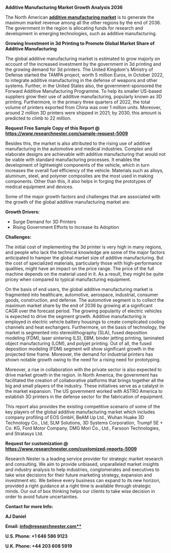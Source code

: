 ﻿**Additive Manufacturing Market Growth Analysis 2036**

The North American [**additive manufacturing market**](https://www.researchnester.com/reports/additive-manufacturing-market/5009) is to generate the maximum market revenue among all the other regions by the end of 2036. The government in the region is allocating funds for research and development in emerging technologies, such as additive manufacturing.

**Growing Investment in 3d Printing to Promote Global Market Share of Additive Manufacturing**

The global additive manufacturing market is estimated to grow majorly on account of the increased investment by the government in 3d printing and the growing demand for 3d printers. The United Kingdom's Ministry of Defense started the TAMPA project, worth 5 million Euros, in October 2022, to integrate additive manufacturing in the defense of weapons and other systems. Further, in the United States also, the government-sponsored the Forward Additive Manufacturing Programme. To help its smaller US-based suppliers grow their use of additive manufacturing, popularly known as 3D printing. Furthermore, in the primary three quarters of 2022, the total volume of printers exported from China was over 1 million units. Moreover, around 2 million 3D printers were shipped in 2021; by 2030, this amount is predicted to climb to 22 million.

**Request Free Sample Copy of this Report @ <https://www.researchnester.com/sample-request-5009>** 

Besides this, the market is also attributed to the rising use of additive manufacturing in the automotive and medical industries. Complex and elaborate designs are achievable with additive manufacturing that would not be viable with standard manufacturing processes. It enables the development of lightweight components of the vehicle, which in turn increases the overall fuel efficiency of the vehicle. Materials such as alloys, aluminum, steel, and polymer composites are the most used in making components. Other than this, it also helps in forging the prototypes of medical equipment and devices. 

Some of the major growth factors and challenges that are associated with the growth of the global additive manufacturing market are:

**Growth Drivers:**

- Surge Demand for 3D Printers
- Rising Government Efforts to Increase its Adoption

**Challenges:**

The initial cost of implementing the 3d printer is very high in many regions, and people who lack the technical knowledge are some of the major factors anticipated to hamper the global market size of additive manufacturing. But the cost of specialized materials, particularly those with high-performance qualities, might have an impact on the price range.  The price of the full machine depends on the material used in it. As a result, they might be quite pricey when compared to typical manufacturing equipment.

On the basis of end users, the global additive manufacturing market is fragmented into healthcare, automotive, aerospace, industrial, consumer goods, construction, and defense. The automotive segment is to collect the maximum market share by the end of 2036 by growing at a significant CAGR over the forecast period. The growing popularity of electric vehicles is expected to drive the segment growth. Additive manufacturing is employed in electric vehicle battery housings to create complicated cooling channels and heat exchangers. Furthermore, on the basis of technology, the market is segmented into stereolithography (SLA), fused deposition modeling (FDM), laser sintering (LS), EBM, binder jetting printing, laminated object manufacturing (LOM), and polyjet printing. Out of all, the fused deposition modeling (FDM) segment will show significant growth in the projected time frame. Moreover, the demand for industrial printers has shown notable growth owing to the need for a rising need for prototyping. 

Moreover, a rise in collaboration with the private sector is also expected to drive market growth in the region. In North America, the government has facilitated the creation of collaborative platforms that brings together all the big and small players of the industry. These initiatives serve as a catalyst in the market expansion. The US government worked with ASTRO America to establish 3D printers in the defense sector for the fabrication of equipment.

This report also provides the existing competitive scenario of some of the key players of the global additive manufacturing market which includes company profiling of EOS GmbH, BeAM Up Ltd., Wuhan Huake 3D Technology Co., Ltd, SLM Solutions, 3D Systems Corporation, Trumpf SE + Co. KG, Ford Motor Company, DMG Mori Co., Ltd., Farsoon Technologies, and Stratasys Ltd. 

**Request for customization @ <https://www.researchnester.com/customized-reports-5009>** 

Research Nester is a leading service provider for strategic market research and consulting. We aim to provide unbiased, unparalleled market insights and industry analysis to help industries, conglomerates and executives to take wise decisions for their future marketing strategy, expansion and investment etc. We believe every business can expand to its new horizon, provided a right guidance at a right time is available through strategic minds. Our out of box thinking helps our clients to take wise decision in order to avoid future uncertainties.

**Contact for more Info:**

**AJ Daniel**

**Email: [info@researchnester.com**](mailto:info@researchnester.com)**

**U.S. Phone: +1 646 586 9123** 

**U.K. Phone: +44 203 608 5919**
